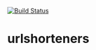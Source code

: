 [![Build Status](https://app.travis-ci.com/drramaqueen/urlshorteners.svg?branch=master)](https://app.travis-ci.com/github/Deniskore/iptools)
# urlshorteners
